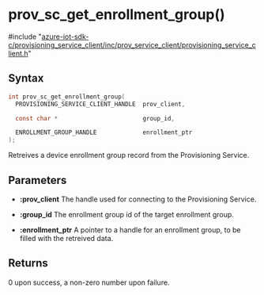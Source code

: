 # prov_sc_get_enrollment_group()

\#include "[azure-iot-sdk-c/provisioning_service_client/inc/prov_service_client/provisioning_service_client.h](../iot-c-ref-provisioning-service-client-h.md)"  

## Syntax

```C
int prov_sc_get_enrollment_group(
  PROVISIONING_SERVICE_CLIENT_HANDLE  prov_client,

  const char *                        group_id,

  ENROLLMENT_GROUP_HANDLE             enrollment_ptr
);
```

Retreives a device enrollment group record from the Provisioning Service.

## Parameters
* **:prov_client** The handle used for connecting to the Provisioning Service. 

* **:group_id** The enrollment group id of the target enrollment group. 

* **:enrollment_ptr** A pointer to a handle for an enrollment group, to be filled with the retreived data.

## Returns
0 upon success, a non-zero number upon failure.


